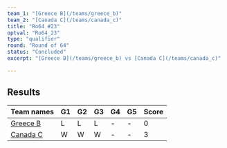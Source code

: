 ```yaml
---
team_1: "[Greece B](/teams/greece_b)"
team_2: "[Canada C](/teams/canada_c)"
title: "Ro64 #23"
optval: "Ro64_23"
type: "qualifier"
round: "Round of 64"
status: "Concluded"
excerpt: "[Greece B](/teams/greece_b) vs [Canada C](/teams/canada_c)"

---
```

## Results

| Team names | G1 | G2 | G3 | G4 | G5 | Score |
| -- | -- | -- | -- | -- | -- | -- |
| [Greece B](/teams/greece_b) | L | L | L | - | - | 0 |
| [Canada C](/teams/canada_c) | W | W | W | - | - | 3 |
